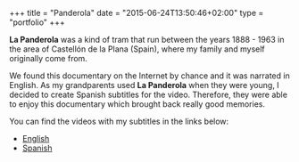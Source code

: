 +++
title = "Panderola"
date = "2015-06-24T13:50:46+02:00"
type = "portfolio"
+++

**La Panderola** was a kind of tram that run between the years 1888 - 1963 in the area of Castellón de la Plana (Spain), where my family and myself originally come from.

We found this documentary on the Internet by chance and it was narrated in English. As my grandparents used **La Panderola** when they were young, I decided to create Spanish subtitles for the video. Therefore, they were able to enjoy this documentary which brought back really good memories.

You can find the videos with my subtitles in the links below:
 * [English](https://youtu.be/dd400CIBLkg)
 * [Spanish](https://youtu.be/P94bwq85K54)
